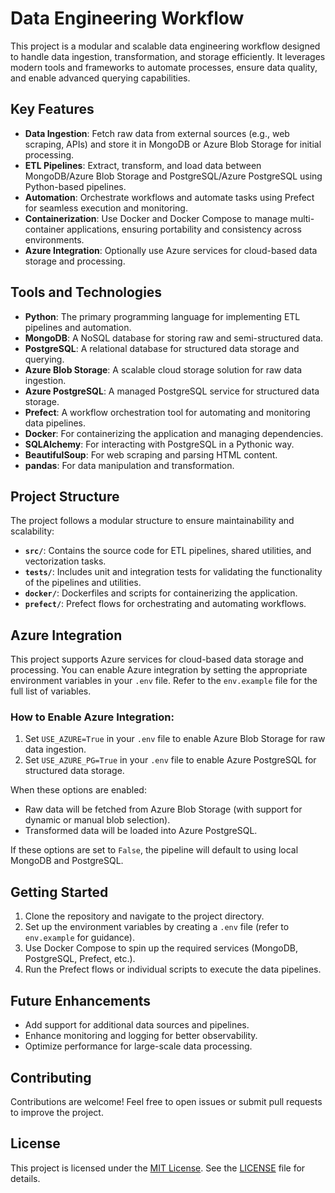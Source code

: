# Data Engineering Workflow

This project is a modular and scalable data engineering workflow designed to handle data ingestion, transformation, and storage efficiently. It leverages modern tools and frameworks to automate processes, ensure data quality, and enable advanced querying capabilities.

## Key Features

- **Data Ingestion**: Fetch raw data from external sources (e.g., web scraping, APIs) and store it in MongoDB or Azure Blob Storage for initial processing.
- **ETL Pipelines**: Extract, transform, and load data between MongoDB/Azure Blob Storage and PostgreSQL/Azure PostgreSQL using Python-based pipelines.
- **Automation**: Orchestrate workflows and automate tasks using Prefect for seamless execution and monitoring.
- **Containerization**: Use Docker and Docker Compose to manage multi-container applications, ensuring portability and consistency across environments.
- **Azure Integration**: Optionally use Azure services for cloud-based data storage and processing.

## Tools and Technologies

- **Python**: The primary programming language for implementing ETL pipelines and automation.
- **MongoDB**: A NoSQL database for storing raw and semi-structured data.
- **PostgreSQL**: A relational database for structured data storage and querying.
- **Azure Blob Storage**: A scalable cloud storage solution for raw data ingestion.
- **Azure PostgreSQL**: A managed PostgreSQL service for structured data storage.
- **Prefect**: A workflow orchestration tool for automating and monitoring data pipelines.
- **Docker**: For containerizing the application and managing dependencies.
- **SQLAlchemy**: For interacting with PostgreSQL in a Pythonic way.
- **BeautifulSoup**: For web scraping and parsing HTML content.
- **pandas**: For data manipulation and transformation.

## Project Structure

The project follows a modular structure to ensure maintainability and scalability:

- **`src/`**: Contains the source code for ETL pipelines, shared utilities, and vectorization tasks.
- **`tests/`**: Includes unit and integration tests for validating the functionality of the pipelines and utilities.
- **`docker/`**: Dockerfiles and scripts for containerizing the application.
- **`prefect/`**: Prefect flows for orchestrating and automating workflows.

## Azure Integration

This project supports Azure services for cloud-based data storage and processing. You can enable Azure integration by setting the appropriate environment variables in your `.env` file. Refer to the `env.example` file for the full list of variables.

### How to Enable Azure Integration:
1. Set `USE_AZURE=True` in your `.env` file to enable Azure Blob Storage for raw data ingestion.
2. Set `USE_AZURE_PG=True` in your `.env` file to enable Azure PostgreSQL for structured data storage.

When these options are enabled:
- Raw data will be fetched from Azure Blob Storage (with support for dynamic or manual blob selection).
- Transformed data will be loaded into Azure PostgreSQL.

If these options are set to `False`, the pipeline will default to using local MongoDB and PostgreSQL.

## Getting Started

1. Clone the repository and navigate to the project directory.
2. Set up the environment variables by creating a `.env` file (refer to `env.example` for guidance).
3. Use Docker Compose to spin up the required services (MongoDB, PostgreSQL, Prefect, etc.).
4. Run the Prefect flows or individual scripts to execute the data pipelines.

## Future Enhancements

- Add support for additional data sources and pipelines.
- Enhance monitoring and logging for better observability.
- Optimize performance for large-scale data processing.

## Contributing

Contributions are welcome! Feel free to open issues or submit pull requests to improve the project.

## License

This project is licensed under the [MIT License](LICENSE). See the [LICENSE](LICENSE) file for details.
